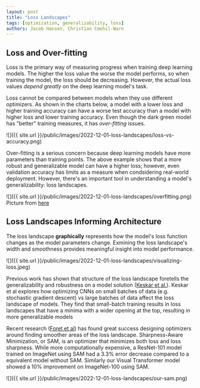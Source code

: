 ```yaml
---
layout: post
title: "Loss Landscapes"
tags: [optimization, generalizability, loss]
authors: Jacob Hansen, Christian Cmehil-Warn
---
```



## Loss and Over-fitting

Loss is the primary way of measuring progress when training deep learning models. The higher the loss value the worse the model performs, so when training the model, the loss should be decreasing. However, the actual loss values _depend greatly_ on the deep learning model's task.

Loss cannot be compared between models when they use different optimizers. As shown in the charts below, a model with a lower loss and higher training accuracy can have a worse test accuracy than a model with higher loss and lower training accuracy. Even though the dark green model has "better" training measures, it has _over-fitting_ issues.

![]({{ site.url }}/public/images/2022-12-01-loss-landscapes/loss-vs-accuracy.png)

Over-fitting is a serious concern because deep learning models have more parameters than training points. The above example shows that a more robust and generalizable model can have a higher loss; however, even validation accuracy has limits as a measure when condsidering real-world deployment. However, there's an important tool in understanding a model's generalizability: loss landscapes.


![]({{ site.url }}/public/images/2022-12-01-loss-landscapes/overfitting.png)
Picture from [here](https://medium.com/greyatom/what-is-underfitting-and-overfitting-in-machine-learning-and-how-to-deal-with-it-6803a989c76)



## Loss Landscapes Informing Architecture

The loss landscape **graphically** represents how the model's loss function changes as the model parameters change. Exmining the loss landscape's width and smoothness provides meaningful insight into model performance.

![]({{ site.url }}/public/images/2022-12-01-loss-landscapes/visualizing-loss.jpeg)

Previous work has shown that structure of the loss landscape foretells the generalizability and robustness on a model solution ([Keskar et al.](https://arxiv.org/abs/1609.04836)). Keskar et al explores how optimizing CNNs on small batches of data (e.g. stochastic gradient descent) vs large batches of data affect the loss landscape of models. They find that small-batch training results in loss landscapes that have a minima with a wider opening at the top, resulting in more generalizable models


Recent research ([Foret et al](https://arxiv.org/abs/2010.01412)) has found great success designing optimizers around finding smoother areas of the loss landscape. Sharpness-Aware Minimization, or SAM, is an optimizer that minimizes both loss and loss sharpness. While more computationally expensive, a ResNet-101 model trained on ImageNet using SAM had a 3.3% error decrease compared to a equivalent model without SAM. Similarly our Visual Transformer model showed a 10% improvement on ImageNet-100 using SAM.

![]({{ site.url }}/public/images/2022-12-01-loss-landscapes/our-sam.png)


